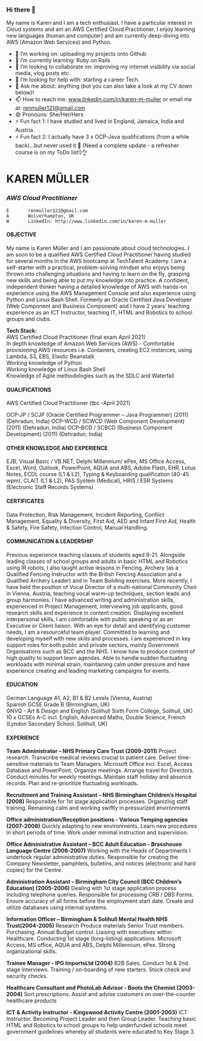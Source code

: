 ### Hi there 👋

My name is Karen and I am a tech enthusiast. I have a particular interest in Cloud systems and am an AWS Certified Cloud Practitioner. I enjoy learning new languages (human and computer) and am currently deep-diving into AWS (Amazon Web Services) and Python. 

- 🔭 I’m working on: uploading my projects onto Github
- 🌱 I’m currently learning: Ruby on Rails
- 👯 I’m looking to collaborate on: improving my internet visibility via social media, vlog posts etc.
- 🤔 I’m looking for help with: starting a career Tech.
- 💬 Ask me about: anything (but you can also take a look at my CV down below)!
- 📫 How to reach me: www.linkedin.com/in/karen-m-muller or email me at: renmuller121@gmail.com
- 😄 Pronouns: She/Her/Hers
- ⚡ Fun fact 1: I have studied and lived in England, Jamaica, India and Austria.
- ⚡ Fun fact 2: I actually have 3 x OCP-Java qualifications (from a while back)...but never used it 👀 (Need a complete update - a refresher course is on my ToDo list!)👌

 # KAREN MÜLLER #

 ### *AWS Cloud Practitioner* ###

	E		renmuller121@gmail.com		
  	A		Wolverhampton, UK		
  	W		LinkedIn: http://www.linkedin.com/in/karen-m-muller



#### OBJECTIVE	####	
		
My name is Karen Müller and I am passionate about cloud technologies. I am soon to be a qualified AWS Certified Cloud Practitioner having studied for several months in the AWS bootcamp at TechTalent Academy. I am a self-starter with a practical, problem-solving mindset who enjoys being thrown into challenging situations and having to learn on the fly, grasping new skills and being able to put my knowledge into practice. A confident, independent thinker having a detailed knowledge of AWS with hands-on experience using the AWS Management Console and also experience using Python and Linux Bash Shell. Formerly an Oracle Certified Java Developer (Web Component and Business Component) and I have 2 years’ teaching experience as an ICT Instructor, teaching IT, HTML and Robotics to school groups and clubs.

**Tech Stack:**<br>
AWS Certified Cloud Practitioner (final exam April 2021)<br>
In depth knowledge of Amazon Web Services (AWS) - Comfortable provisioning AWS resources i.e. Containers, creating EC2 instances, using Lambda, S3, EBS, Elastic Beanstalk<br>
Working knowledge of Python<br>
Working knowledge of Linux Bash Shell<br>
Knowledge of Agile methodologies such as the SDLC and Waterfall

#### QUALIFICATIONS ####

AWS Certified Cloud Practitioner (tbc -April 2021)

OCP-JP / SCJP (Oracle Certified Programmer – Java Programmer) (2011) (Dehradun, India)
OCP-WCD / SCWCD (Web Component Development) (2011) (Dehradun, India)
OCP-BCD / SCBCD (Business Component Development) (2011) (Dehradun, India)

#### OTHER KNOWLEDGE AND EXPERIENCE ####

EJB, Visual Basic / VB.NET, Delphi Millennium/ ePex, MS Office Access, Excel, Word, Outlook, PowerPoint, AQUA and ABS, Adobe Flash, EHR, Lotus Notes, ECDL course (L1 & L2), Typing & Keyboarding qualification (40-45 wpm), CLAIT (L1 & L2), PAS System (Medical), HRIS / ESR Systems (Electronic Staff Records Systems)

#### CERTIFICATES ####

Data Protection, Risk Management, Incident Reporting, Conflict Management, Equality & Diversity, First Aid, AED and Infant First Aid, Health & Safety, Fire Safety, Infection Control, Manual Handling.

#### COMMUNICATION & LEADERSHIP ####

Previous experience teaching classes of students aged 8-21. Alongside leading classes of school groups and adults in basic HTML and Robotics using IR robots, I also taught active lessons in Fencing, Archery (as a Qualified Fencing Instructor with the British Fencing Association and a Qualified Archery Leader) and in Team Building exercises. More recently, I have held the position of Vocal Director of a multi-national Community Choir in Vienna, Austria, teaching vocal warm-up techniques, section leads and group harmonies. I have advanced writing and administration skills, experienced in Project Management, interviewing job applicants, good research skills and experience in content creation. Displaying excellent interpersonal skills, I am comfortable with public speaking or as an Executive or Client liaison. With an eye for detail and identifying customer needs, I am a resourceful team player. Committed to learning and developing myself with new skills and processes. I am experienced in key support roles for both public and private sectors, mainly Government Organisations such as BCC and the NHS. I know how to produce content of high quality to support team agendas. Able to handle sudden fluctuating workloads with minimal strain, maintaining calm under pressure and have experience creating and leading marketing campaigns for events.   

#### EDUCATION ####

German Language A1, A2, B1 & B2 Levels (Vienna, Austria)<br>
Spanish GCSE Grade B (Birmingham, UK)<br>
GNVQ - Art & Design and English (Solihull Sixth Form College, Solihull, UK)<br>
10 x GCSEs A-C incl. English, Advanced Maths, Double Science, French (Lyndon Secondary School. Solihull, UK)<br>
		
#### EXPERIENCE	####	
**Team Administrator – NHS Primary Care Trust (2009-2011)**
Project research. Transcribe medical reviews crucial to patient care. Deliver time-sensitive materials to Team Managers. Microsoft Office incl. Excel, Access Database and PowerPoint. Organize meetings. Arrange travel for Directors. Conduct minutes for weekly meetings. Maintain staff holiday and absence records. Plan and re-prioritize fluctuating workloads. 

**Recruitment and Training Assistant – NHS Birmingham Children’s Hospital (2008)**
Responsible for 1st stage application processes. Organizing staff training. Remaining calm and working swiftly in pressurized environments

**Office administration/Reception positions - Various Temping agencies (2007-2008)**
Quickly adapting to new environments. Learn new procedures in short periods of time. Work under minimal instruction and supervision. 

**Office Administrative Assistant – BCC Adult Education - Brasshouse Language Centre (2006-2007)**
Working with the Heads of Departments I undertook regular administrative duties. Responsible for creating the Company Newsletter, pamphlets, bulletins, and notices (electronic and hard copies) for the Centre.

**Administration Assistant – Birmingham City Council (BCC Children’s Education) (2005-2006)**
Dealing with 1st stage application process including telephone queries. Responsible for processing CRB / DBS Forms. Ensure accuracy of all forms before the employment start date. Create and utilize databases using internal systems.

__Information Officer  – Birmingham & Solihull Mental Health NHS Trust(2004-2005)__
Research Produce materials Senior Trust members. Purchasing. Annual Budget control. Liaising with executives within Healthcare. Conducting 1st stage (long-listing) applications. Microsoft Access, MS office, AQUA and ABS, Delphi Millennium, ePex. Strong organizational skills.

__Trainee Manager  -  IPG ImportsLtd (2004)__
B2B Sales. Conduct 1st & 2nd stage interviews. Training / on-boarding of new starters. Stock check and security checks.

__Healthcare Consultant and PhotoLab Advisor -  Boots the Chemist (2003-2004)__
Sort prescriptions. Assist and advise customers on over-the-counter healthcare products

__ICT & Activity Instructor - Kingswood Activity Centre (2001-2003)__
ICT Instructor. Becoming Project Leader and then Group Leader. Teaching basic HTML and Robotics to school groups to help underfunded schools meet government guidelines whereby all students were educated to Key Stage 3. 


